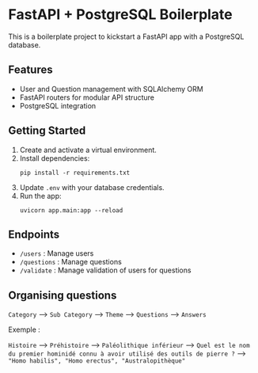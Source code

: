 # FastAPI + PostgreSQL Boilerplate

This is a boilerplate project to kickstart a FastAPI app with a PostgreSQL database.

## Features
- User and Question management with SQLAlchemy ORM
- FastAPI routers for modular API structure
- PostgreSQL integration

## Getting Started

1. Create and activate a virtual environment.
2. Install dependencies:
   ```
   pip install -r requirements.txt
   ```
3. Update `.env` with your database credentials.
4. Run the app:
   ```
   uvicorn app.main:app --reload
   ```

## Endpoints
- `/users` : Manage users
- `/questions` : Manage questions
- `/validate` : Manage validation of users for questions


## Organising questions
`Category` --> `Sub Category` --> `Theme` --> `Questions` --> `Answers`

Exemple :

`Histoire` --> `Préhistoire` --> `Paléolithique inférieur` --> `Quel est le nom du premier hominidé connu à avoir utilisé des outils de pierre ?` --> `"Homo habilis", "Homo erectus", "Australopithèque"`
